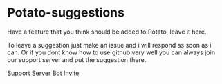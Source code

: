 # Potato-suggestions
Have a feature that you think should be added to Potato, leave it here.

To leave a suggestion just make an issue and i will respond as soon as i can. Or if you dont know how to use github very well you can always join our support server and put the suggestion there.

[Support Server](https://discord.gg/zkRcymnEXf)
[Bot Invite](https://discord.com/api/oauth2/authorize?client_id=930150644436860998&permissions=2147863744&scope=bot%20applications.commands)
